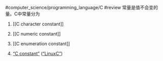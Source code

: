 #computer_science/programming_language/C  #review 
常量是值不会变的量。C中常量分为
1. [[C character constant]]
2. [[C numeric constant]]
3. [[C enumeration constant]]



1. <span class="highlight" data-annotation="%7B%22attachmentURI%22%3A%22http%3A%2F%2Fzotero.org%2Fusers%2F9667514%2Fitems%2F4IHU78F5%22%2C%22pageLabel%22%3A%2236%22%2C%22position%22%3A%7B%22pageIndex%22%3A35%2C%22rects%22%3A%5B%5B274.744%2C674.85%2C547.744%2C689.61%5D%2C%5B45.988%2C660.702%2C81.988%2C674.61%5D%5D%7D%2C%22citationItem%22%3A%7B%22uris%22%3A%5B%22http%3A%2F%2Fzotero.org%2Fusers%2F9667514%2Fitems%2FI2QD5IEX%22%5D%2C%22locator%22%3A%2236%22%7D%7D" ztype="zhighlight"><a href="zotero://open-pdf/library/items/4IHU78F5?page=36">“C constant”</a></span> <span class="citation" data-citation="%7B%22citationItems%22%3A%5B%7B%22uris%22%3A%5B%22http%3A%2F%2Fzotero.org%2Fusers%2F9667514%2Fitems%2FI2QD5IEX%22%5D%7D%5D%2C%22properties%22%3A%7B%7D%7D" ztype="zcitation">(<span class="citation-item"><a href="zotero://select/library/items/I2QD5IEX">“LinuxC”</a></span>)</span>